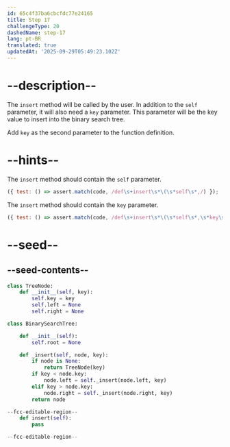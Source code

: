 ```yaml
---
id: 65c4f37ba6cbcfdc77e24165
title: Step 17
challengeType: 20
dashedName: step-17
lang: pt-BR
translated: true
updatedAt: '2025-09-29T05:49:23.102Z'
---
```


# --description--

The `insert` method will be called by the user. In addition to the `self` parameter, it will also need a `key` parameter. This parameter will be the key value to insert into the binary search tree.

Add `key` as the second parameter to the function definition.

# --hints--

The `insert` method should contain the `self` parameter.

```js
({ test: () => assert.match(code, /def\s+insert\s*\(\s*self\s*,/) });
```

The `insert` method should contain the `key` parameter.

```js
({ test: () => assert.match(code, /def\s+insert\s*\(\s*self\s*,\s*key\s*\)/) });
```

# --seed--

## --seed-contents--


```py
class TreeNode:
    def __init__(self, key):
        self.key = key
        self.left = None
        self.right = None

class BinarySearchTree:

    def __init__(self):
        self.root = None

    def _insert(self, node, key):
        if node is None:
            return TreeNode(key)
        if key < node.key:
            node.left = self._insert(node.left, key)
        elif key > node.key:
            node.right = self._insert(node.right, key)
        return node

--fcc-editable-region--            
    def insert(self):
        pass

--fcc-editable-region--

```
